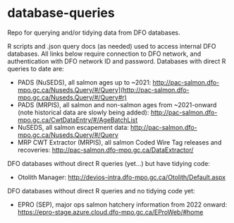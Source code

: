 # database-queries
Repo for querying and/or tidying data from DFO databases.

R scripts and .json query docs (as needed) used to access internal DFO databases. All links below require connection to DFO network, and authentication with DFO network ID and password. Databases with direct R queries to date are:
- PADS (NuSEDS), all salmon ages up to ~2021: http://pac-salmon.dfo-mpo.gc.ca/Nuseds.Query/#/Query](http://pac-salmon.dfo-mpo.gc.ca/Nuseds.Query/#/Query#r)
- PADS (MRPIS), all salmon and non-salmon ages from ~2021-onward (note historical data are slowly being added): http://pac-salmon.dfo-mpo.gc.ca/CwtDataEntry/#/AgeBatchList
- NuSEDS, all salmon escapement data: http://pac-salmon.dfo-mpo.gc.ca/Nuseds.Query/#/Query
- MRP CWT Extractor (MRPIS), all salmon Coded Wire Tag releases and recoveries: http://pac-salmon.dfo-mpo.gc.ca/DataExtractor/

DFO databases without direct R queries (yet...) but have tidying code:
- Otolith Manager: http://devios-intra.dfo-mpo.gc.ca/Otolith/Default.aspx

DFO databases without direct R queries and no tidying code yet:
- EPRO (SEP), major ops salmon hatchery information from 2022 onward: https://epro-stage.azure.cloud.dfo-mpo.gc.ca/EProWeb/#home
